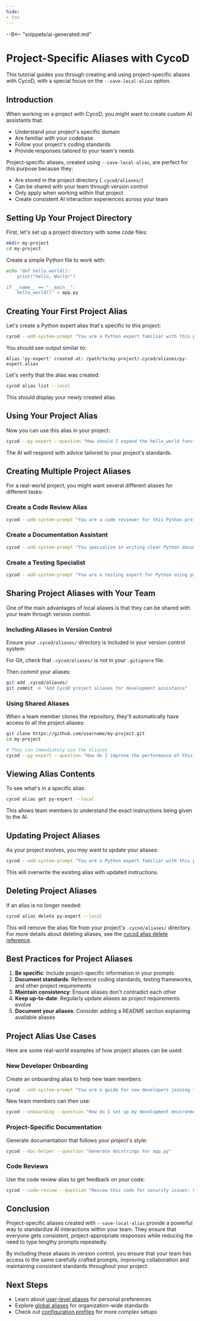 ```yaml
---
hide:
- toc
---
```


--8<-- "snippets/ai-generated.md"

# Project-Specific Aliases with CycoD

This tutorial guides you through creating and using project-specific aliases with CycoD, with a special focus on the `--save-local-alias` option.

## Introduction

When working on a project with CycoD, you might want to create custom AI assistants that:

- Understand your project's specific domain
- Are familiar with your codebase
- Follow your project's coding standards
- Provide responses tailored to your team's needs

Project-specific aliases, created using `--save-local-alias`, are perfect for this purpose because they:

- Are stored in the project directory (`.cycod/aliases/`)
- Can be shared with your team through version control
- Only apply when working within that project
- Create consistent AI interaction experiences across your team

## Setting Up Your Project Directory

First, let's set up a project directory with some code files:

```bash
mkdir my-project
cd my-project
```

Create a simple Python file to work with:

```bash
echo 'def hello_world():
    print("Hello, World!")

if __name__ == "__main__":
    hello_world()' > app.py
```

## Creating Your First Project Alias

Let's create a Python expert alias that's specific to this project:

```bash
cycod --add-system-prompt "You are a Python expert familiar with this project. The project follows PEP 8 standards and uses pytest for testing." --save-local-alias py-expert
```

You should see output similar to:

```
Alias 'py-expert' created at: /path/to/my-project/.cycod/aliases/py-expert.alias
```

Let's verify that the alias was created:

```bash
cycod alias list --local
```

This should display your newly created alias.

## Using Your Project Alias

Now you can use this alias in your project:

```bash
cycod --py-expert --question "How should I expand the hello_world function to accept a name parameter?"
```

The AI will respond with advice tailored to your project's standards.

## Creating Multiple Project Aliases

For a real-world project, you might want several different aliases for different tasks:

### Create a Code Review Alias

```bash
cycod --add-system-prompt "You are a code reviewer for this Python project. Focus on PEP 8 compliance, security best practices, and test coverage. Be thorough but constructive in your feedback." --save-local-alias code-review
```

### Create a Documentation Assistant

```bash
cycod --add-system-prompt "You specialize in writing clear Python documentation. Generate docstrings that follow Google's Python Style Guide. For each function, explain parameters, return values, and include examples." --save-local-alias doc-helper
```

### Create a Testing Specialist

```bash
cycod --add-system-prompt "You are a testing expert for Python using pytest. Suggest comprehensive test cases that achieve high coverage. Consider edge cases and error conditions." --save-local-alias test-helper
```

## Sharing Project Aliases with Your Team

One of the main advantages of local aliases is that they can be shared with your team through version control.

### Including Aliases in Version Control

Ensure your `.cycod/aliases/` directory is included in your version control system:

For Git, check that `.cycod/aliases/` is not in your `.gitignore` file.

Then commit your aliases:

```bash
git add .cycod/aliases/
git commit -m "Add CycoD project aliases for development assistance"
```

### Using Shared Aliases

When a team member clones the repository, they'll automatically have access to all the project aliases:

```bash
git clone https://github.com/username/my-project.git
cd my-project

# They can immediately use the aliases
cycod --py-expert --question "How do I improve the performance of this code?"
```

## Viewing Alias Contents

To see what's in a specific alias:

```bash
cycod alias get py-expert --local
```

This allows team members to understand the exact instructions being given to the AI.

## Updating Project Aliases

As your project evolves, you may want to update your aliases:

```bash
cycod --add-system-prompt "You are a Python expert familiar with this project. The project follows PEP 8 standards, uses pytest for testing, and requires type hints using the typing module." --save-local-alias py-expert
```

This will overwrite the existing alias with updated instructions.

## Deleting Project Aliases

If an alias is no longer needed:

```bash
cycod alias delete py-expert --local
```

This will remove the alias file from your project's `.cycod/aliases/` directory. For more details about deleting aliases, see the [cycod alias delete reference](/reference/cycod/alias/delete.md).

## Best Practices for Project Aliases

1. **Be specific**: Include project-specific information in your prompts
2. **Document standards**: Reference coding standards, testing frameworks, and other project requirements
3. **Maintain consistency**: Ensure aliases don't contradict each other
4. **Keep up-to-date**: Regularly update aliases as project requirements evolve
5. **Document your aliases**: Consider adding a README section explaining available aliases

## Project Alias Use Cases

Here are some real-world examples of how project aliases can be used:

### New Developer Onboarding

Create an onboarding alias to help new team members:

```bash
cycod --add-system-prompt "You are a guide for new developers joining this project. Explain the project structure, coding conventions, and development workflow clearly. Provide helpful examples and best practices." --save-local-alias onboarding
```

New team members can then use:

```bash
cycod --onboarding --question "How do I set up my development environment?"
```

### Project-Specific Documentation

Generate documentation that follows your project's style:

```bash
cycod --doc-helper --question "Generate docstrings for app.py"
```

### Code Reviews

Use the code review alias to get feedback on your code:

```bash
cycod --code-review --question "Review this code for security issues: $(cat auth.py)"
```

## Conclusion

Project-specific aliases created with `--save-local-alias` provide a powerful way to standardize AI interactions within your team. They ensure that everyone gets consistent, project-appropriate responses while reducing the need to type lengthy prompts repeatedly.

By including these aliases in version control, you ensure that your team has access to the same carefully crafted prompts, improving collaboration and maintaining consistent standards throughout your project.

## Next Steps

- Learn about [user-level aliases](/reference/cycod/options/save-user-alias.md) for personal preferences
- Explore [global aliases](/reference/cycod/options/save-global-alias.md) for organization-wide standards
- Check out [configuration profiles](/advanced/profiles.md) for more complex setups